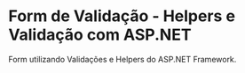 # Form de Validação - Helpers e Validação com ASP.NET 
Form utilizando Validações e Helpers do ASP.NET Framework.
